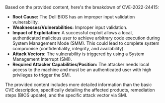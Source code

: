 Based on the provided content, here's the breakdown of CVE-2022-24415:

*   **Root Cause:** The Dell BIOS has an improper input validation vulnerability.
*   **Weaknesses/Vulnerabilities:** Improper input validation.
*   **Impact of Exploitation:** A successful exploit allows a local, authenticated malicious user to achieve arbitrary code execution during System Management Mode (SMM). This could lead to complete system compromise (confidentiality, integrity, and availability).
*  **Attack Vectors:** The vulnerability is triggered by using a System Management Interrupt (SMI).
*   **Required Attacker Capabilities/Position:** The attacker needs local access to the machine and must be an authenticated user with high privileges to trigger the SMI.

The provided content includes more detailed information than the basic CVE description, specifically detailing the affected products, remediation steps (BIOS update), and the specific attack vector via SMI.